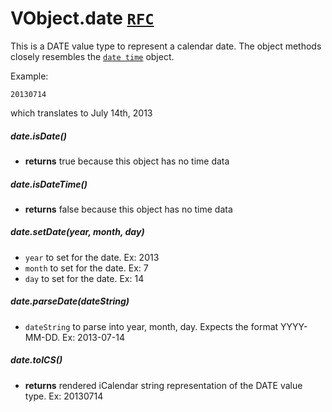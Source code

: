 # VObject.date [`RFC`](http://tools.ietf.org/html/rfc5545#section-3.3.4)

This is a DATE value type to represent a calendar date. The object methods closely resembles the [`date time`](./date_time.md) object.

Example:

```
20130714
```

which translates to July 14th, 2013

##### date.isDate()

- **returns** true because this object has no time data

##### date.isDateTime()

- **returns** false because this object has no time data

##### date.setDate(year, month, day)

- `year` to set for the date. Ex: 2013
- `month` to set for the date. Ex: 7
- `day` to set for the date. Ex: 14

##### date.parseDate(dateString)

- `dateString` to parse into year, month, day. Expects the format YYYY-MM-DD. Ex: 2013-07-14

##### date.toICS()

- **returns** rendered iCalendar string representation of the DATE value type. Ex: 20130714
